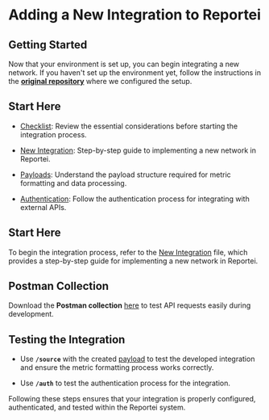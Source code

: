 # Adding a New Integration to Reportei

## Getting Started

Now that your environment is set up, you can begin integrating a new network. If you haven't set up the environment yet, follow the instructions in the **[original repository](https://github.com/reportei/generator-community)** where we configured the setup.

## **Start Here**

- [Checklist](./sections/checklist.md): Review the essential considerations before starting the integration process.

- [New Integration](./sections/new_integration.md): Step-by-step guide to implementing a new network in Reportei.

- [Payloads](./sections/metrics.md): Understand the payload structure required for metric formatting and data processing.

- [Authentication](./sections/authentication.md): Follow the authentication process for integrating with external APIs.

## **Start Here**
To begin the integration process, refer to the [New Integration](./sections/new_integration.md) file, which provides a step-by-step guide for implementing a new network in Reportei.

## **Postman Collection**
Download the **Postman collection** [here](./sections/collection/Generator%20Community.postman_collection.json) to test API requests easily during development.

## **Testing the Integration**

- Use **`/source`** with the created [payload](./sections/metrics.md) to test the developed integration and ensure the metric formatting process works correctly.

- Use **`/auth`** to test the authentication process for the integration.

Following these steps ensures that your integration is properly configured, authenticated, and tested within the Reportei system.


